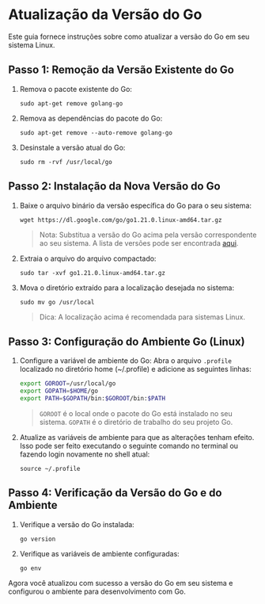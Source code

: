# Atualização da Versão do Go

Este guia fornece instruções sobre como atualizar a versão do Go em seu sistema Linux.

## Passo 1: Remoção da Versão Existente do Go

1. Remova o pacote existente do Go:
   ```
   sudo apt-get remove golang-go
   ```

2. Remova as dependências do pacote do Go:
   ```
   sudo apt-get remove --auto-remove golang-go
   ```

3. Desinstale a versão atual do Go:
   ```
   sudo rm -rvf /usr/local/go
   ```

## Passo 2: Instalação da Nova Versão do Go

1. Baixe o arquivo binário da versão específica do Go para o seu sistema:
   ```
   wget https://dl.google.com/go/go1.21.0.linux-amd64.tar.gz
   ```

   > Nota: Substitua a versão do Go acima pela versão correspondente ao seu sistema. A lista de versões pode ser encontrada [aqui](https://golang.org/dl/).

2. Extraia o arquivo do arquivo compactado:
   ```
   sudo tar -xvf go1.21.0.linux-amd64.tar.gz
   ```

3. Mova o diretório extraído para a localização desejada no sistema:
   ```
   sudo mv go /usr/local
   ```

   > Dica: A localização acima é recomendada para sistemas Linux.

## Passo 3: Configuração do Ambiente Go (Linux)

1. Configure a variável de ambiente do Go:
   Abra o arquivo `.profile` localizado no diretório home (~/.profile) e adicione as seguintes linhas:

   ```bash
   export GOROOT=/usr/local/go
   export GOPATH=$HOME/go
   export PATH=$GOPATH/bin:$GOROOT/bin:$PATH
   ```

   > `GOROOT` é o local onde o pacote do Go está instalado no seu sistema. `GOPATH` é o diretório de trabalho do seu projeto Go.

2. Atualize as variáveis de ambiente para que as alterações tenham efeito. Isso pode ser feito executando o seguinte comando no terminal ou fazendo login novamente no shell atual:
   ```
   source ~/.profile
   ```

## Passo 4: Verificação da Versão do Go e do Ambiente

1. Verifique a versão do Go instalada:
   ```
   go version
   ```

2. Verifique as variáveis de ambiente configuradas:
   ```
   go env
   ```

Agora você atualizou com sucesso a versão do Go em seu sistema e configurou o ambiente para desenvolvimento com Go.